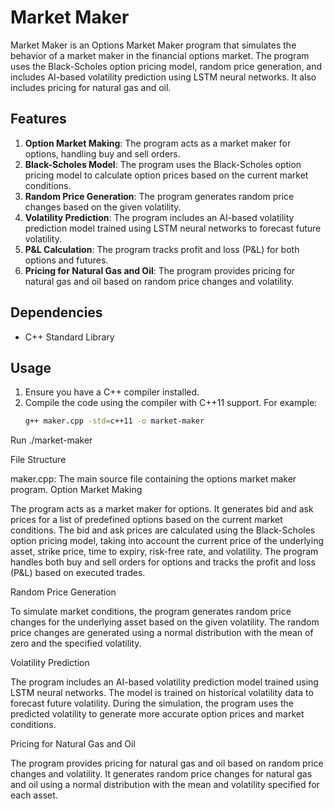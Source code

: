# Market Maker

Market Maker is an Options Market Maker program that simulates the behavior of a market maker in the financial options market. The program uses the Black-Scholes option pricing model, random price generation, and includes AI-based volatility prediction using LSTM neural networks. It also includes pricing for natural gas and oil.

## Features

1. **Option Market Making**: The program acts as a market maker for options, handling buy and sell orders.
2. **Black-Scholes Model**: The program uses the Black-Scholes option pricing model to calculate option prices based on the current market conditions.
3. **Random Price Generation**: The program generates random price changes based on the given volatility.
4. **Volatility Prediction**: The program includes an AI-based volatility prediction model trained using LSTM neural networks to forecast future volatility.
5. **P&L Calculation**: The program tracks profit and loss (P&L) for both options and futures.
6. **Pricing for Natural Gas and Oil**: The program provides pricing for natural gas and oil based on random price changes and volatility.

## Dependencies

- C++ Standard Library

## Usage

1. Ensure you have a C++ compiler installed.
2. Compile the code using the compiler with C++11 support. For example:
   ```bash
   g++ maker.cpp -std=c++11 -o market-maker

Run ./market-maker


File Structure

maker.cpp: The main source file containing the options market maker program.
Option Market Making

The program acts as a market maker for options. It generates bid and ask prices for a list of predefined options based on the current market conditions. The bid and ask prices are calculated using the Black-Scholes option pricing model, taking into account the current price of the underlying asset, strike price, time to expiry, risk-free rate, and volatility. The program handles both buy and sell orders for options and tracks the profit and loss (P&L) based on executed trades.

Random Price Generation

To simulate market conditions, the program generates random price changes for the underlying asset based on the given volatility. The random price changes are generated using a normal distribution with the mean of zero and the specified volatility.

Volatility Prediction

The program includes an AI-based volatility prediction model trained using LSTM neural networks. The model is trained on historical volatility data to forecast future volatility. During the simulation, the program uses the predicted volatility to generate more accurate option prices and market conditions.

Pricing for Natural Gas and Oil

The program provides pricing for natural gas and oil based on random price changes and volatility. It generates random price changes for natural gas and oil using a normal distribution with the mean and volatility specified for each asset.

